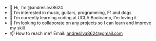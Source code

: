 - 👋 Hi, I’m @andresilva8624
- 👀 I’m interested in music, guitars, programming, F1 and dogs
- 🌱 I’m currently learning coding at UCLA Bootcamp, I'm loving it
- 💞️ I’m looking to collaborate on any projects so I can learn and improve my skill
- 📫 How to reach me? Email: andresilva8624@gmail.com

<!---
andresilva8624/andresilva8624 is a ✨ special ✨ repository because its `README.md` (this file) appears on your GitHub profile.
You can click the Preview link to take a look at your changes.
--->
